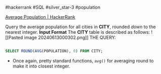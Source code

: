 #hackerrank #SQL #silver_star-3 #population

[Average Population | HackerRank](https://www.hackerrank.com/challenges/average-population/problem?isFullScreen=true)

Query the average population for all cities in **CITY**, rounded _down_ to the nearest integer.
**Input Format**
The **CITY** table is described as follows:
![[Pasted image 20240613000302.png]]
THE QUERY:
```sql

SELECT ROUND(AVG(POPULATION), 0) FROM CITY;
```
- Once again, pretty standard functions, `avg()` for averaging round to make it into closest integer.